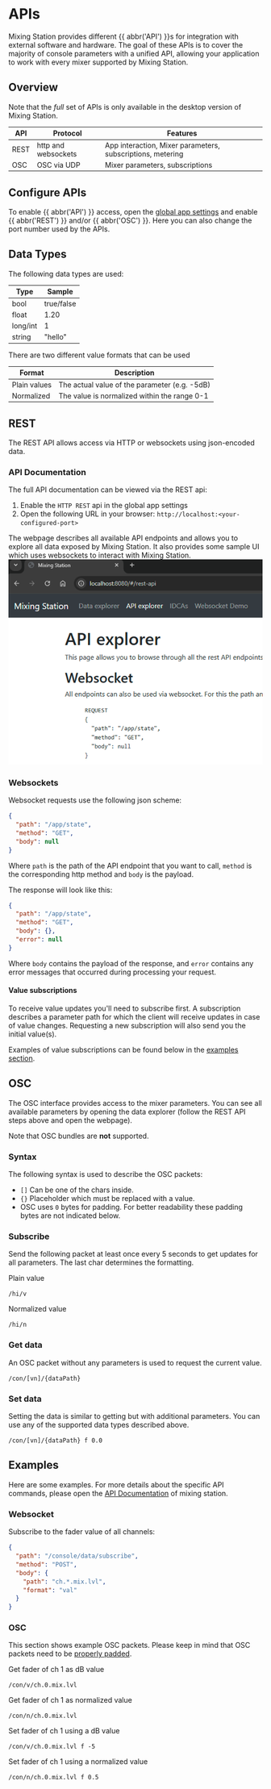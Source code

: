 # APIs

Mixing Station provides different {{ abbr('API') }}s for integration with external software and hardware.
The goal of these APIs is to cover the majority of console parameters with a unified API, allowing your application to
work with every mixer supported by Mixing Station.

## Overview

Note that the *full* set of APIs is only available in the desktop version of Mixing Station.

| API  | Protocol            | Features                                                   |
|------|---------------------|------------------------------------------------------------|
| REST | http and websockets | App interaction, Mixer parameters, subscriptions, metering |
| OSC  | OSC via UDP         | Mixer parameters, subscriptions                            |

## Configure APIs

To enable {{ abbr('API') }} access, open the [global app settings](../settings/global.md) and enable {{ abbr('REST') }}
and/or {{ abbr('OSC') }}. Here you can also change the port number used by the APIs.

## Data Types

The following data types are used:

| Type     | Sample     |
|----------|------------|
| bool     | true/false |
| float    | 1.20       |
| long/int | 1          |
| string   | "hello"    |

There are two different value formats that can be used

| Format       | Description                                   | 
|--------------|-----------------------------------------------|
| Plain values | The actual value of the parameter (e.g. -5dB) |
| Normalized   | The value is normalized within the range 0-1  |

## REST

The REST API allows access via HTTP or websockets using json-encoded data.

### API Documentation

The full API documentation can be viewed via the REST api:

1. Enable the `HTTP REST` api in the global app settings
2. Open the following URL in your browser: `http://localhost:<your-configured-port>`

The webpage describes all available API endpoints and allows you to explore all data exposed by Mixing Station.
It also provides some sample UI which uses websockets to interact with Mixing Station.
![API Explorer](api-explorer.png)

### Websockets

Websocket requests use the following json scheme:

```json
{
  "path": "/app/state",
  "method": "GET",
  "body": null
}
```

Where `path` is the path of the API endpoint that you want to call, `method` is the
corresponding http method and `body` is the payload.

The response will look like this:

```json
{
  "path": "/app/state",
  "method": "GET",
  "body": {},
  "error": null
}
```

Where `body` contains the payload of the response, and `error` contains any
error messages that occurred during processing your request.

#### Value subscriptions

To receive value updates you'll need to subscribe first.
A subscription describes a parameter path for which the client will
receive updates in case of value changes.
Requesting a new subscription will also send you the initial value(s).

Examples of value subscriptions can be found below in the [examples section](#examples).

## OSC

The OSC interface provides access to the mixer parameters.
You can see all available parameters by opening the data explorer (follow the REST API steps above and open the
webpage).

Note that OSC bundles are **not** supported.

### Syntax

The following syntax is used to describe the OSC packets:

- `[]` Can be one of the chars inside.
- `{}` Placeholder which must be replaced with a value.
- OSC uses `0` bytes for padding. For better readability these padding bytes are not indicated below.

### Subscribe

Send the following packet at least once every 5 seconds to get updates for all parameters.
The last char determines the formatting.

Plain value

```
/hi/v
```

Normalized value

```
/hi/n
```

### Get data

An OSC packet without any parameters is used to request the current value.

```
/con/[vn]/{dataPath}
```

### Set data

Setting the data is similar to getting but with additional parameters.
You can use any of the supported data types described above.

```
/con/[vn]/{dataPath} f 0.0
```

## Examples

Here are some examples. For more details about the specific
API commands, please open the [API Documentation](#api-documentation) of mixing station.

### Websocket

Subscribe to the fader value of all channels:

```json
{
  "path": "/console/data/subscribe",
  "method": "POST",
  "body": {
	"path": "ch.*.mix.lvl",
	"format": "val"
  }
}
```

### OSC

This section shows example OSC packets.
Please keep in mind that OSC packets need to
be [properly padded](https://opensoundcontrol.stanford.edu/spec-1_0.html#introduction).

Get fader of ch 1 as dB value

```
/con/v/ch.0.mix.lvl
```

Get fader of ch 1 as normalized value

```
/con/n/ch.0.mix.lvl
```

Set fader of ch 1 using a dB value

```
/con/v/ch.0.mix.lvl f -5
```

Set fader of ch 1 using a normalized value

```
/con/n/ch.0.mix.lvl f 0.5
```